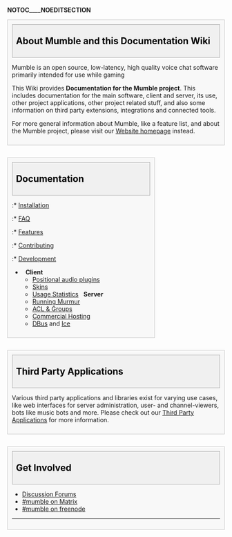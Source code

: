 __NOTOC____NOEDITSECTION__

<div style="border: 1px solid #C9C9C9; padding: .7em; background-color:#F8F8F8; margin-top: 0; max-width: 960px; margin-bottom: 2em;">

<h2 style="margin:0; background:#F0F0F0; font-size:150%; font-weight:bold; border:1px solid #A4A4A4; text-align:left; color:#000; padding:0.2em 0.4em;">

About Mumble and this Documentation Wiki

</h2>

Mumble is an open source, low-latency, high quality voice chat software
primarily intended for use while gaming

This Wiki provides **Documentation for the Mumble project**. This
includes documentation for the main software, client and server, its
use, other project applications, other project related stuff, and also
some information on third party extensions, integrations and connected
tools.

For more general information about Mumble, like a feature list, and
about the Mumble project, please visit our [Website
homepage](https://www.mumble.info) instead.

</div>

<div style="border: 1px solid #C9C9C9; padding: .7em; background-color:#F8F8F8; margin-top: 0; max-width: 320px; margin-bottom: 2em;">

<h2 style="margin:0; background:#F0F0F0; font-size:150%; font-weight:bold; border:1px solid #A4A4A4; text-align:left; color:#000; padding:0.2em 0.4em;">

Documentation

</h2>

:\* [Installation](Installing_Mumble "wikilink")

:\* [FAQ](FAQ "wikilink")

:\* [Features](Features "wikilink")

:\* [Contributing](Contributing "wikilink")

:\* [Development](Development "wikilink")

  -
     
    **Client**
      - [Positional audio plugins](Games "wikilink")
      - [Skins](Skins "wikilink")
      - <span class="plainlinks">[Usage
        Statistics](http://stats.mumble.info)</span>
     
    **Server**
      - [Running Murmur](Running_Murmur "wikilink")
      - [ACL & Groups](ACL_and_Groups "wikilink")
      - [Commercial Hosting](Commercial_Hosting "wikilink")
      - [DBus](DBus "wikilink") and [Ice](Ice "wikilink")

</div>

<div style="border: 1px solid #C9C9C9; padding: .7em; background-color:#F8F8F8; margin-top: 0; max-width: 960px; margin-bottom: 2em;">

<h2 style="margin:0; background:#F0F0F0; font-size:150%; font-weight:bold; border:1px solid #A4A4A4; text-align:left; color:#000; padding:0.2em 0.4em;">

Third Party Applications

</h2>

Various third party applications and libraries exist for varying use
cases, like web interfaces for server administration, user- and
channel-viewers, bots like music bots and more. Please check out our
[Third Party Applications](3rd_Party_Applications "wikilink") for more
information.

</div>

<div style="border: 1px solid #C9C9C9; padding: .7em; background-color:#F8F8F8; margin-top: 0; max-width: 960px; margin-bottom: 2em;">

<h2 style="margin:0; background:#F0F0F0; font-size:150%; font-weight:bold; border:1px solid #A4A4A4; text-align:left; color:#000; padding:0.2em 0.4em;">

Get Involved

</h2>

  - <span class="plainlinks">[Discussion
    Forums](http://forums.mumble.info/)</span>
  - <span class="plainlinks">[\#mumble on
    Matrix](https://riot.im/app/#/room/#mumble:matrix.org)</span>
  - <span class="plainlinks">[\#mumble on
    freenode](irc://irc.freenode.org/mumble)</span>

<hr>

</div>

</div>